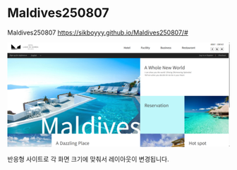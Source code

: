 # Maldives250807
Maldives250807
https://sikboyyy.github.io/Maldives250807/#

![alt text](image.png)

반응형 사이트로 각 화면 크기에 맞춰서 레이아웃이 변경됩니다.